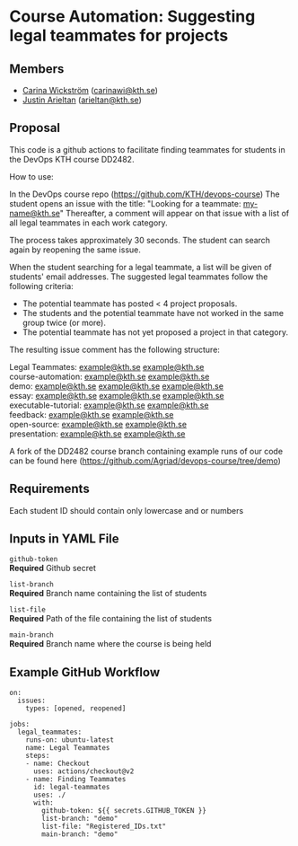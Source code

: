 # Course Automation: Suggesting legal teammates for projects
 
## Members
- [Carina Wickström](https://github.com/carinawic) (carinawi@kth.se)
- [Justin Arieltan](https://github.com/Agriad) (arieltan@kth.se)

## Proposal
This code is a github actions to facilitate finding teammates for students in the DevOps KTH course DD2482.

How to use:

In the DevOps course repo (https://github.com/KTH/devops-course)
The student opens an issue with the title: "Looking for a teammate: my-name@kth.se"
Thereafter, a comment will appear on that issue with a list of all legal teammates in each work category.

The process takes approximately 30 seconds. The student can search again by reopening the same issue.

When the student searching for a legal teammate, a list will be given of students' email addresses. 
The suggested legal teammates follow the following criteria:

- The potential teammate has posted < 4 project proposals.
- The students and the potential teammate have not worked in the same group twice (or more).
- The potential teammate has not yet proposed a project in that category.

The resulting issue comment has the following structure:

Legal Teammates: example@kth.se example@kth.se  
course-automation: example@kth.se example@kth.se  
demo: example@kth.se example@kth.se example@kth.se  
essay: example@kth.se example@kth.se example@kth.se  
executable-tutorial: example@kth.se example@kth.se  
feedback:  example@kth.se example@kth.se  
open-source:  example@kth.se example@kth.se  
presentation:  example@kth.se example@kth.se  

A fork of the DD2482 course branch containing example runs of our code can be found here (https://github.com/Agriad/devops-course/tree/demo)

## Requirements
Each student ID should contain only lowercase and or numbers

## Inputs in YAML File

```github-token```  
**Required** Github secret   

```list-branch```  
**Required** Branch name containing the list of students  

```list-file```  
**Required** Path of the file containing the list of students  

```main-branch```  
**Required** Branch name where the course is being held  

## Example GitHub Workflow

```
on: 
  issues:
    types: [opened, reopened]

jobs:
  legal_teammates:
    runs-on: ubuntu-latest
    name: Legal Teammates
    steps:
    - name: Checkout
      uses: actions/checkout@v2
    - name: Finding Teammates
      id: legal-teammates
      uses: ./
      with:
        github-token: ${{ secrets.GITHUB_TOKEN }}
        list-branch: "demo"
        list-file: "Registered_IDs.txt"
        main-branch: "demo"
```